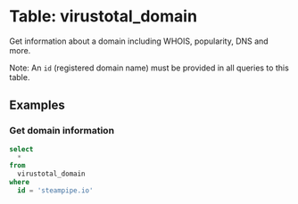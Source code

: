 # Table: virustotal_domain

Get information about a domain including WHOIS, popularity, DNS and more.

Note: An `id` (registered domain name) must be provided in all queries to this table.

## Examples

### Get domain information

```sql
select
  *
from
  virustotal_domain
where
  id = 'steampipe.io'
```
